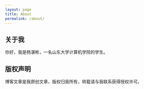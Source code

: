 ```yaml
---
layout: page
title: About
permalink: /about/
---
```


## 关于我
你好，我是杨湛彬，一名山东大学计算机学院的学生。




## 版权声明

博客文章是我原创文章，版权归我所有，转载请与我联系获得授权许可。

